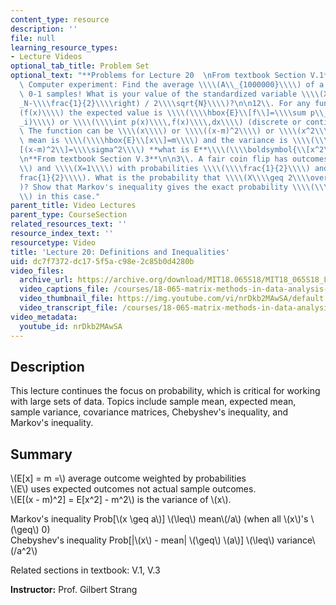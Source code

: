 ```yaml
---
content_type: resource
description: ''
file: null
learning_resource_types:
- Lecture Videos
optional_tab_title: Problem Set
optional_text: "**Problems for Lecture 20  \nFrom textbook Section V.1**\n\n10\\.\
  \ Computer experiment: Find the average \\\\(A\\_{1000000}\\\\) of a million random\
  \ 0-1 samples! What is your value of the standardized variable \\\\(X=\\\\left(A\\\
  _N-\\\\frac{1}{2}\\\\right) / 2\\\\sqrt{N}\\\\)?\n\n12\\. For any function \\\\\
  (f(x)\\\\) the expected value is \\\\(\\\\hbox{E}\\[f\\]=\\\\sum p\\_i\\\\, f(x\\\
  _i)\\\\) or \\\\(\\\\int p(x)\\\\,f(x)\\\\,dx\\\\) (discrete or continuous probability).\
  \ The function can be \\\\(x\\\\) or \\\\((x-m)^2\\\\) or \\\\(x^2\\\\).\n\nIf the\
  \ mean is \\\\(\\\\hbox{E}\\[x\\]=m\\\\) and the variance is \\\\(\\\\hbox{E}\\\
  [(x-m)^2\\]=\\\\sigma^2\\\\) **what is E**\\\\(\\\\boldsymbol{\\[x^2\\]}\\\\)?\n\
  \n**From textbook Section V.3**\n\n3\\. A fair coin flip has outcomes \\\\(X=0\\\
  \\) and \\\\(X=1\\\\) with probabilities \\\\(\\\\frac{1}{2}\\\\) and \\\\(\\\\\
  frac{1}{2}\\\\). What is the probability that \\\\(X\\\\geq 2\\\\overline{X}\\\\\
  )? Show that Markov's inequality gives the exact probability \\\\(\\\\overline{X}/2\\\
  \\) in this case."
parent_title: Video Lectures
parent_type: CourseSection
related_resources_text: ''
resource_index_text: ''
resourcetype: Video
title: 'Lecture 20: Definitions and Inequalities'
uid: dc7f7372-dc17-5f5a-c98e-2c85b0d4280b
video_files:
  archive_url: https://archive.org/download/MIT18.065S18/MIT18_065S18_Lecture20_300k.mp4
  video_captions_file: /courses/18-065-matrix-methods-in-data-analysis-signal-processing-and-machine-learning-spring-2018/26848226b04056a681e84eafb354ade0_nrDkb2MAwSA.vtt
  video_thumbnail_file: https://img.youtube.com/vi/nrDkb2MAwSA/default.jpg
  video_transcript_file: /courses/18-065-matrix-methods-in-data-analysis-signal-processing-and-machine-learning-spring-2018/e241472e4bb39dd6c40e2730ebc3f1fd_nrDkb2MAwSA.pdf
video_metadata:
  youtube_id: nrDkb2MAwSA
---
```


Description
-----------

This lecture continues the focus on probability, which is critical for working with large sets of data. Topics include sample mean, expected mean, sample variance, covariance matrices, Chebyshev's inequality, and Markov's inequality.

Summary
-------

\\(E\[x\] = m =\\) average outcome weighted by probabilities  
\\(E\\) uses expected outcomes not actual sample outcomes.  
\\(E\[(x - m)^2\] = E\[x^2\] - m^2\\) is the variance of \\(x\\).

Markov's inequality Prob\[\\(x \\geq a\\)\] \\(\\leq\\) mean\\(/a\\) (when all \\(x\\)'s \\(\\geq\\) 0)  
Chebyshev's inequality Prob\[|\\(x\\) - mean| \\(\\geq\\) \\(a\\)\] \\(\\leq\\) variance\\(/a^2\\)

Related sections in textbook: V.1, V.3

**Instructor:** Prof. Gilbert Strang